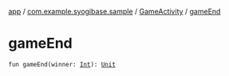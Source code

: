 [app](../../index.md) / [com.example.syogibase.sample](../index.md) / [GameActivity](index.md) / [gameEnd](./game-end.md)

# gameEnd

`fun gameEnd(winner: `[`Int`](https://kotlinlang.org/api/latest/jvm/stdlib/kotlin/-int/index.html)`): `[`Unit`](https://kotlinlang.org/api/latest/jvm/stdlib/kotlin/-unit/index.html)